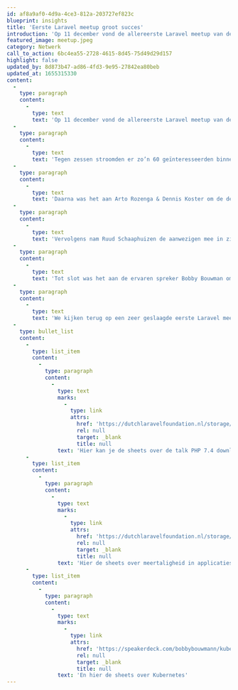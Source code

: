 ```yaml
---
id: af8a9af0-4d9a-4ce3-812a-203727ef823c
blueprint: insights
title: 'Eerste Laravel meetup groot succes'
introduction: 'Op 11 december vond de allereerste Laravel meetup van de Dutch Laravel Foundation (DLF) plaats. Die meetup was direct een groot succes! Met een opkomst van meer dan 60 developers (waarvan sommigen zelfs uit Leeuwarden), interessante talks en veel pizza was de meetup dik geslaagd.'
featured_image: meetup.jpeg
category: Netwerk
call_to_action: 6bc4ea55-2728-4615-8d45-75d49d29d157
highlight: false
updated_by: 8d873b47-ad86-4fd3-9e95-27842ea80beb
updated_at: 1655315330
content:
  -
    type: paragraph
    content:
      -
        type: text
        text: 'Op 11 december vond de allereerste Laravel meetup van de Dutch Laravel Foundation (DLF) plaats. Die meetup was direct een groot succes! Met een opkomst van meer dan 60 developers (waarvan sommigen zelfs uit Leeuwarden), interessante talks en veel pizza was de meetup dik geslaagd.'
  -
    type: paragraph
    content:
      -
        type: text
        text: 'Tegen zessen stroomden er zo’n 60 geïnteresseerden binnen bij de Endeavour Group in Haarlem, onze gastheer voor de eerste meetup. Na pizza’s en een biertje werd het programma om 19:00 afgetrapt door DLF voorzitter Robert Verboon. Daarbij kregen de aanwezigen onder andere een persoonlijke videoboodschap van Taylor Otwell te zien.'
  -
    type: paragraph
    content:
      -
        type: text
        text: 'Daarna was het aan Arto Rozenga & Dennis Koster om de deelnemers mee te nemen in de wereld van PHP 7.4. Na een korte terugblik op eerdere versies van PHP zoomden de beide developers in op de nieuwigheden in PHP 7.4 en gingen ze onder andere in op arrow functions, typed properties, covariant returns en contravariant parameters.'
  -
    type: paragraph
    content:
      -
        type: text
        text: 'Vervolgens nam Ruud Schaaphuizen de aanwezigen mee in zijn ervaringen met meertaligheid in applicaties. Welke valkuilen kom je daarbij tegen, welke technische oplossingen zijn er beschikbaar en welke oplossing gebruikt hij binnen Sqits. En als bonus heeft Ruud een tipje van de sluier opgelicht over een package die zij momenteel ontwikkelen voor vertalingen in een single page application (vue.js).'
  -
    type: paragraph
    content:
      -
        type: text
        text: 'Tot slot was het aan de ervaren spreker Bobby Bouwman om een introductie over Kubernetes te geven om vervolgens in te zoomen op het gebruik van Kubernetes in een Laravel project. Databases, logging, storage, queues en sessies kwamen allemaal voorbij. Net als de drie gouden regels die Bobbie binnen zijn projecten hanteert (zie zijn presentatie). Tot slot kwam ook Laravel Vapor nog even aan de orde.'
  -
    type: paragraph
    content:
      -
        type: text
        text: 'We kijken terug op een zeer geslaagde eerste Laravel meetup. De combinatie van kennisdeling over Laravel en het informeel drinken van een biertje met andere Laravel developers beviel de aanwezigen erg goed. Dat was zeker ook een rit vanuit Leeuwarden waard!'
  -
    type: bullet_list
    content:
      -
        type: list_item
        content:
          -
            type: paragraph
            content:
              -
                type: text
                marks:
                  -
                    type: link
                    attrs:
                      href: 'https://dutchlaravelfoundation.nl/storage/dlf_arto_dennis_php.pdf'
                      rel: null
                      target: _blank
                      title: null
                text: 'Hier kan je de sheets over de talk PHP 7.4 downloaden'
      -
        type: list_item
        content:
          -
            type: paragraph
            content:
              -
                type: text
                marks:
                  -
                    type: link
                    attrs:
                      href: 'https://dutchlaravelfoundation.nl/storage/dlf_ruud_vertalingen.pdf'
                      rel: null
                      target: _blank
                      title: null
                text: 'Hier de sheets over meertaligheid in applicaties'
      -
        type: list_item
        content:
          -
            type: paragraph
            content:
              -
                type: text
                marks:
                  -
                    type: link
                    attrs:
                      href: 'https://speakerdeck.com/bobbybouwmann/kubernetes-with-laravel'
                      rel: null
                      target: _blank
                      title: null
                text: 'En hier de sheets over Kubernetes'
---
```

